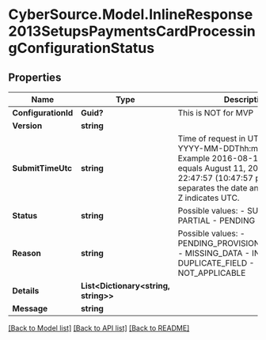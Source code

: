 # CyberSource.Model.InlineResponse2013SetupsPaymentsCardProcessingConfigurationStatus
## Properties

Name | Type | Description | Notes
------------ | ------------- | ------------- | -------------
**ConfigurationId** | **Guid?** | This is NOT for MVP | [optional] 
**Version** | **string** |  | [optional] 
**SubmitTimeUtc** | **string** | Time of request in UTC. &#x60;Format: YYYY-MM-DDThh:mm:ssZ&#x60;  Example 2016-08-11T22:47:57Z equals August 11, 2016, at 22:47:57 (10:47:57 p.m.). The T separates the date and the time. The Z indicates UTC.  | [optional] 
**Status** | **string** | Possible values: - SUCCESS - PARTIAL - PENDING - NOT_SETUP | [optional] 
**Reason** | **string** | Possible values: - PENDING_PROVISIONING_PROCESS - MISSING_DATA - INVALID_DATA - DUPLICATE_FIELD - NOT_APPLICABLE | [optional] 
**Details** | **List&lt;Dictionary&lt;string, string&gt;&gt;** |  | [optional] 
**Message** | **string** |  | [optional] 

[[Back to Model list]](../README.md#documentation-for-models) [[Back to API list]](../README.md#documentation-for-api-endpoints) [[Back to README]](../README.md)

